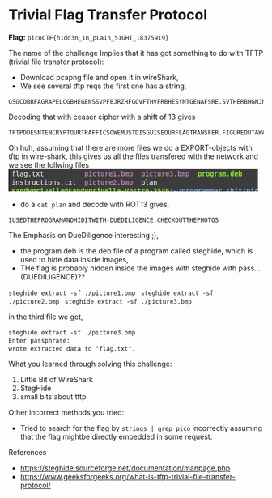 # Trivial Flag Transfer Protocol

**Flag:** `picoCTF{h1dd3n_1n_pLa1n_51GHT_18375919}`

The name of the challenge Implies that it has got something to do with  TFTP (trivial file transfer protocol):

- Download pcapng file and open it in wireShark, 
- We see several tftp reqs the first one has a string,
```
GSGCQBRFAGRAPELCGBHEGENSSVPFBJRZHFGQVFTHVFRBHESYNTGENAFSRE.SVTHERBHGNJNLGBUVQRGURSYNTNAQVJVYYPURPXONPXSBEGURCYNA
```
Decoding that with ceaser cipher with a shift of 13 gives

```
TFTPDOESNTENCRYPTOURTRAFFICSOWEMUSTDISGUISEOURFLAGTRANSFER.FIGUREOUTAWAYTOHIDETHEFLAGANDIWILLCHECKBACKFORTHEPLAN
```

Oh huh, assuming that there are more files we do a EXPORT-objects with tftp in wire-shark, 
this gives us all the files transfered with the network 
and we see the follwing files
![screenshot](assets/all_files_wireshark.png) 

- do a  `cat plan` and decode with ROT13 gives,   
```
IUSEDTHEPROGRAMANDHIDITWITH-DUEDILIGENCE.CHECKOUTTHEPHOTOS
```
The Emphasis on DueDiligence interesting ;),

- the program.deb is the deb file of a program called steghide, which is used to hide data inside images, 
- THe flag is probably hidden inside the images with steghide with pass... (DUEDILIGENCE)??

`steghide extract -sf ./picture1.bmp `
`steghide extract -sf ./picture2.bmp `
`steghide extract -sf ./picture3.bmp`

in the third file we get, 
```
steghide extract -sf ./picture3.bmp 
Enter passphrase: 
wrote extracted data to "flag.txt".
```

What you learned through solving this challenge:

1. Little Bit of WireShark
2. StegHide
3. small bits about tftp

Other incorrect methods you tried:

- Tried to search for the flag by `strings | grep pico` 
incorrectly assuming that the flag mightbe directly embedded in some request. 

References

- https://steghide.sourceforge.net/documentation/manpage.php
- https://www.geeksforgeeks.org/what-is-tftp-trivial-file-transfer-protocol/
